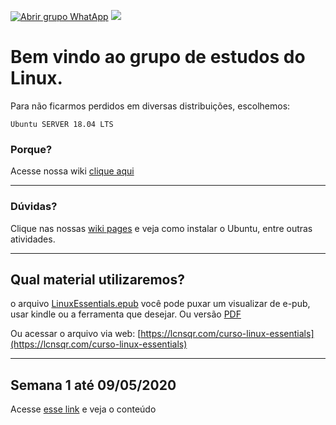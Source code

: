 [![Abrir grupo WhatApp](https://img.shields.io/badge/WhatApp-145%20participantes-green.svg "Abrir grupo WhatApp")](https://chat.whatsapp.com/Huv7T5nB11N5ObNYMaEXx5 "Abrir grupo WhatApp") ![](https://img.shields.io/badge/SemanaAtual-1-yellow.svg) 


# Bem vindo ao grupo de estudos do Linux.

Para não ficarmos perdidos em diversas distribuições, escolhemos:

`Ubuntu SERVER 18.04 LTS`

### Porque?
Acesse nossa wiki [clique aqui](https://github.com/UnivespTeam/Linux/wiki/Qual-distribui%C3%A7%C3%A3o-vamos-usar%3F)


------------
### Dúvidas?
Clique nas nossas [wiki pages](https://github.com/UnivespTeam/Linux/wiki) e veja como instalar o Ubuntu, entre outras atividades.

------------

## Qual material utilizaremos?

o arquivo [LinuxEssentials.epub](https://github.com/UnivespTeam/Linux/blob/master/LinuxEssentials.epub "LinuxEssentials.epub") você pode puxar um visualizar de e-pub, usar kindle ou a ferramenta que desejar.
Ou versão [PDF](https://github.com/UnivespTeam/Linux/blob/master/LinuxEssentials.pdf)

Ou acessar o arquivo via web:
[https://lcnsqr.com/curso-linux-essentials](https://lcnsqr.com/curso-linux-essentials)


------------
## Semana 1 até 09/05/2020
Acesse [esse link](https://github.com/UnivespTeam/Linux/wiki/Semana-1) e veja o conteúdo
